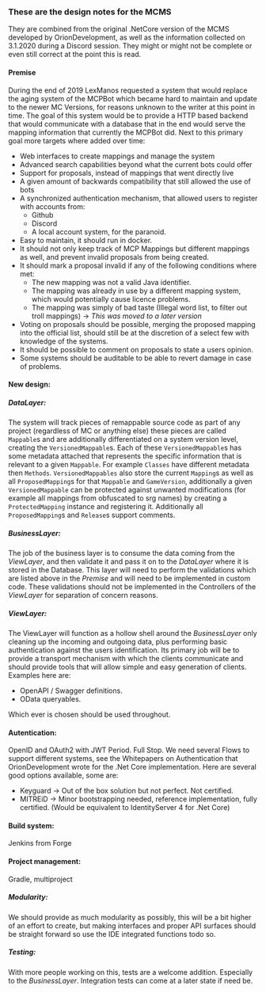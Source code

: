 ### These are the design notes for the MCMS
They are combined from the original .NetCore version of the MCMS developed by OrionDevelopment, as well as the information collected on 3.1.2020 during a Discord session.
They might or might not be complete or even still correct at the point this is read.

#### Premise
During the end of 2019 LexManos requested a system that would replace the aging system of the MCPBot which became hard to maintain and update to the newer MC Versions, for reasons unknown to the writer at this point in time.
The goal of this system would be to provide a HTTP based backend that would communicate with a database that in the end would serve the mapping information that currently the MCPBot did.
Next to this primary goal more targets where added over time:
 * Web interfaces to create mappings and manage the system
 * Advanced search capabilities beyond what the current bots could offer
 * Support for proposals, instead of mappings that went directly live
 * A given amount of backwards compatibility that still allowed the use of bots
 * A synchronized authentication mechanism, that allowed users to register with accounts from:
   * Github
   * Discord
   * A local account system, for the paranoid.
 * Easy to maintain, it should run in docker.
 * It should not only keep track of MCP Mappings but different mappings as well, and prevent invalid proposals from being created.
 * It should mark a proposal invalid if any of the following conditions where met:
   * The new mapping was not a valid Java identifier.
   * The mapping was already in use by a different mapping system, which would potentially cause licence problems.
   * The mapping was simply of bad taste (Illegal word list, to filter out troll mappings) -> _This was moved to a later version_
 * Voting on proposals should be possible, merging the proposed mapping into the official list, should still be at the discretion of a select few with knowledge of the systems.
 * It should be possible to comment on proposals to state a users opinion.
 * Some systems should be auditable to be able to revert damage in case of problems.
 
#### New design:
##### DataLayer:
The system will track pieces of remappable source code as part of any project (regardless of MC or anything else) these pieces are called `Mappable`s and are additionally differentiated on a system version level, creating the `VersionedMappable`s.
Each of these `VersionedMappable`s has some metadata attached that represents the specific information that is relevant to a given `Mappable`. For example `Classes` have different metadata then `Methods`.
`VersionedMappables` also store the current `Mapping`s as well as all `ProposedMapping`s for that `Mappable` and `GameVersion`, additionally a given `VersionedMappable` can be protected against unwanted modifications (for example all mappings from obfuscated to srg names) by creating a `ProtectedMapping` instance and registering it.
Additionally all `ProposedMapping`s and `Release`s support comments.

##### BusinessLayer:
The job of the business layer is to consume the data coming from the _ViewLayer_, and then validate it and pass it on to the _DataLayer_ where it is stored in the Database.
This layer will need to perform the validations which are listed above in the _Premise_ and will need to be implemented in custom code.
These validations should not be implemented in the Controllers of the _ViewLayer_ for separation of concern reasons.

##### ViewLayer:
The ViewLayer will function as a hollow shell around the _BusinessLayer_ only cleaning up the incoming and outgoing data, plus performing basic authentication against the users identification.
Its primary job will be to provide a transport mechanism with which the clients communicate and should provide tools that will allow simple and easy generation of clients. Examples here are:
 * OpenAPI / Swagger definitions.
 * OData queryables.
 
Which ever is chosen should be used throughout.

#### Autentication:
OpenID and OAuth2 with JWT Period. Full Stop.
We need several Flows to support different systems, see the Whitepapers on Authentication that OrionDevelopment wrote for the .Net Core implementation.
Here are several good options available, some are:
 * Keyguard -> Out of the box solution but not perfect. Not certified.
 * MITREiD -> Minor bootstrapping needed, reference implementation, fully certified. (Would be equivalent to IdentityServer 4 for .Net Core)

#### Build system:
Jenkins from Forge

#### Project management:
Gradle, multiproject

##### Modularity:
We should provide as much modularity as possibly, this will be a bit higher of an effort to create, but making interfaces and proper API surfaces should be straight forward so use the IDE integrated functions todo so.

##### Testing:
With more people working on this, tests are a welcome addition.
Especially to the _BusinessLayer_.
Integration tests can come at a later state if need be.